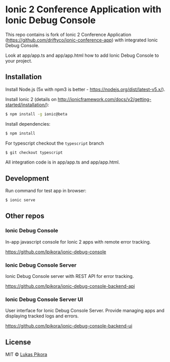 # Ionic 2 Conference Application with Ionic Debug Console

This repo contains is fork of Ionic 2 Conference Application (https://github.com/driftyco/ionic-conference-app) with integrated Ionic Debug Console.

Look at app/app.ts and app/app.html how to add Ionic Debug Console to your project.

## Installation

Install Node.js (5x with npm3 is better - https://nodejs.org/dist/latest-v5.x/).

Install Ionic 2 (details on http://ionicframework.com/docs/v2/getting-started/installation/):

```bash
$ npm install -g ionic@beta
```

Install dependencies:

```bash
$ npm install
```

For typescript checkout the `typescript` branch

```bash
$ git checkout typescript
```

All integration code is in app/app.ts and app/app.html.

## Development

Run command for test app in browser:

```bash
$ ionic serve
```

## Other repos

### Ionic Debug Console

In-app javascript console for Ionic 2 apps with remote error tracking.

https://github.com/lpikora/ionic-debug-console

### Ionic Debug Console Server

Ionic Debug Console server with REST API for error tracking.

https://github.com/lpikora/ionic-debug-console-backend-api

### Ionic Debug Console Server UI

User interface for Ionic Debug Console Server. Provide managing apps and displaying tracked logs and errors.

https://github.com/lpikora/ionic-debug-console-backend-ui

## License

MIT © [Lukas Pikora](lpikora@gmail.com)
